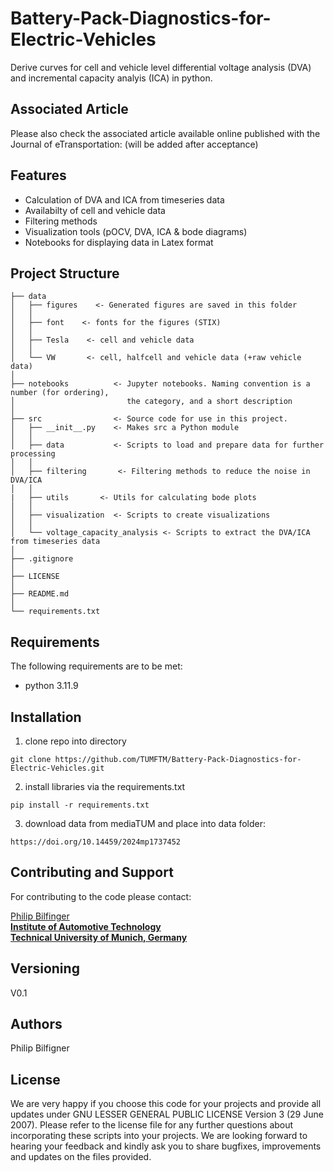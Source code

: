 # Battery-Pack-Diagnostics-for-Electric-Vehicles

Derive curves for cell and vehicle level differential voltage analysis (DVA) and incremental capacity analyis (ICA) in python.

## Associated Article
Please also check the associated article available online published with the Journal of eTransportation:
(will be added after acceptance)
 
## Features
* Calculation of DVA and ICA from timeseries data
* Availabilty of cell and vehicle data
* Filtering methods
* Visualization tools (pOCV, DVA, ICA & bode diagrams)
* Notebooks for displaying data in Latex format

## Project Structure
    ├── data
    │   ├── figures    <- Generated figures are saved in this folder
	│	│
	│	├── font    <- fonts for the figures (STIX)
	│	│
	│	├── Tesla    <- cell and vehicle data
	│	│
    │   └── VW       <- cell, halfcell and vehicle data (+raw vehicle data)
    │
    ├── notebooks          <- Jupyter notebooks. Naming convention is a number (for ordering),
    │                         the category, and a short description 
    │
    ├── src                <- Source code for use in this project.
    │   ├── __init__.py    <- Makes src a Python module
    │   │
    │   ├── data           <- Scripts to load and prepare data for further processing
    │   │   
    │   ├── filtering       <- Filtering methods to reduce the noise in DVA/ICA
    │   │
	|	├── utils       <- Utils for calculating bode plots
    │   │
	│	├── visualization  <- Scripts to create visualizations
	│   │    
    │   └── voltage_capacity_analysis <- Scripts to extract the DVA/ICA from timeseries data
	│
    ├── .gitignore
	│
	├── LICENSE
	│
	├── README.md
	│	
    └── requirements.txt

## Requirements

The following requirements are to be met:
* python 3.11.9


## Installation

1. clone repo into directory
```console
git clone https://github.com/TUMFTM/Battery-Pack-Diagnostics-for-Electric-Vehicles.git
```  
2. install libraries via the requirements.txt
```console
pip install -r requirements.txt
```  
3. download data from mediaTUM and place into data folder:
```website
https://doi.org/10.14459/2024mp1737452
```

## Contributing and Support

For contributing to the code please contact:  

[Philip Bilfinger](mailto:philip.bilfinger@tum.de)<br/>
**[Institute of Automotive Technology](https://www.mos.ed.tum.de/en/ftm/home/)**<br/>
**[Technical University of Munich, Germany](https://www.tum.de/en/)**

## Versioning

V0.1 

## Authors

Philip Bilfigner

## License
 
We are very happy if you choose this code for your projects and provide all updates under GNU LESSER GENERAL PUBLIC LICENSE Version 3 (29 June 2007). Please refer to the license file for any further questions about incorporating these scripts into your projects.
We are looking forward to hearing your feedback and kindly ask you to share bugfixes, improvements and updates on the files provided.
